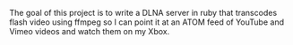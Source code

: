 The goal of this project is to write a DLNA server in ruby that transcodes
flash video using ffmpeg so I can point it at an ATOM feed of YouTube and Vimeo
videos and watch them on my Xbox.
